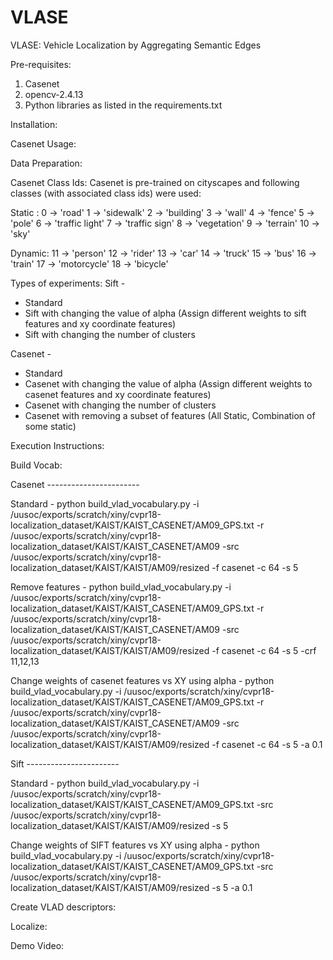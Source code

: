 # VLASE
VLASE: Vehicle Localization by Aggregating Semantic Edges

Pre-requisites:
1. Casenet
2. opencv-2.4.13
3. Python libraries as listed in the requirements.txt

Installation:


Casenet Usage:



Data Preparation:









Casenet Class Ids: Casenet is pre-trained on cityscapes and following classes (with associated class ids) were used: 

Static :
0 -> 'road'
1 -> 'sidewalk'
2 -> 'building'
3 -> 'wall'
4 -> 'fence'
5 -> 'pole'
6 -> 'traffic light'
7 -> 'traffic sign'
8 -> 'vegetation'
9 -> 'terrain'
10 -> 'sky'

Dynamic:
11 -> 'person'
12 -> 'rider'
13 -> 'car'
14 -> 'truck'
15 -> 'bus'
16 -> 'train'
17 -> 'motorcycle'
18 -> 'bicycle'

Types of experiments:
Sift -
- Standard
- Sift with changing the value of alpha (Assign different weights to sift features and xy coordinate features)
- Sift with changing the number of clusters

Casenet -
- Standard
- Casenet with changing the value of alpha (Assign different weights to casenet features and xy coordinate features)
- Casenet with changing the number of clusters
- Casenet with removing a subset of features (All Static, Combination of some static)


Execution Instructions:

Build Vocab:

Casenet -----------------------

Standard -
python build_vlad_vocabulary.py -i /uusoc/exports/scratch/xiny/cvpr18-localization_dataset/KAIST/KAIST_CASENET/AM09_GPS.txt -r /uusoc/exports/scratch/xiny/cvpr18-localization_dataset/KAIST/KAIST_CASENET/AM09 -src /uusoc/exports/scratch/xiny/cvpr18-localization_dataset/KAIST/KAIST/AM09/resized -f casenet -c 64 -s 5

Remove features - 
python build_vlad_vocabulary.py -i /uusoc/exports/scratch/xiny/cvpr18-localization_dataset/KAIST/KAIST_CASENET/AM09_GPS.txt -r /uusoc/exports/scratch/xiny/cvpr18-localization_dataset/KAIST/KAIST_CASENET/AM09 -src /uusoc/exports/scratch/xiny/cvpr18-localization_dataset/KAIST/KAIST/AM09/resized -f casenet -c 64 -s 5  -crf 11,12,13

Change weights of casenet features vs XY using alpha -
python build_vlad_vocabulary.py -i /uusoc/exports/scratch/xiny/cvpr18-localization_dataset/KAIST/KAIST_CASENET/AM09_GPS.txt -r /uusoc/exports/scratch/xiny/cvpr18-localization_dataset/KAIST/KAIST_CASENET/AM09 -src /uusoc/exports/scratch/xiny/cvpr18-localization_dataset/KAIST/KAIST/AM09/resized -f casenet -c 64 -s 5  -a 0.1

Sift -----------------------

Standard -
python build_vlad_vocabulary.py -i /uusoc/exports/scratch/xiny/cvpr18-localization_dataset/KAIST/KAIST_CASENET/AM09_GPS.txt -src /uusoc/exports/scratch/xiny/cvpr18-localization_dataset/KAIST/KAIST/AM09/resized -s 5

Change weights of SIFT features vs XY using alpha -
python build_vlad_vocabulary.py -i /uusoc/exports/scratch/xiny/cvpr18-localization_dataset/KAIST/KAIST_CASENET/AM09_GPS.txt -src /uusoc/exports/scratch/xiny/cvpr18-localization_dataset/KAIST/KAIST/AM09/resized -s 5  -a 0.1


Create VLAD descriptors:


Localize:





Demo Video:









